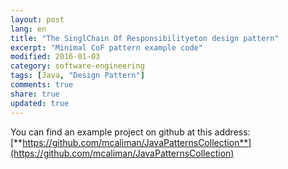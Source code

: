 ```yaml
---
layout: post
lang: en
title: "The SinglChain Of Responsibilityeton design pattern"
excerpt: "Minimal CoF pattern example code"
modified: 2016-01-03
category: software-engineering
tags: [Java, "Design Pattern"]
comments: true
share: true
updated: true
---
```



You can find an example project on github at this address:
[**https://github.com/mcaliman/JavaPatternsCollection**](https://github.com/mcaliman/JavaPatternsCollection)

